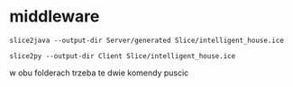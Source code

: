 # middleware

```slice2java --output-dir Server/generated Slice/intelligent_house.ice```

```slice2py --output-dir Client Slice/intelligent_house.ice```

w obu folderach trzeba te dwie komendy puscic
